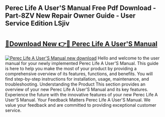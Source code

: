 ## Perec Life A User'S Manual Free Pdf Download - Part-8ZV New Repair Owner Guide - User Service Edition LSjiv

# <h2><a href="http://cf17183.oget.top/?id=Perec+Life+A+User%27S+Manual">🔗Download New 👉🔴 Perec Life A User'S Manual</a></h2>

[![Perec Life A User'S Manual new download](https://i.imgur.com/5g1atiW.png)](http://cf17183.oget.top/?id=Perec+Life+A+User%27S+Manual)
Hello and welcome to the user manual for your newly implemented Perec Life A User'S Manual. This guide is here to help you make the most of your product by providing a comprehensive overview of its features, functions, and benefits. You will find step-by-step instructions for installation, usage, maintenance, and troubleshooting. Understanding the Product This section provides an overview of your new Perec Life A User'S Manual and its key features. Experience the future with the innovative features of your new Perec Life A User'S Manual. Your Feedback Matters Perec Life A User'S Manual. We value your feedback and are committed to providing exceptional customer service.
